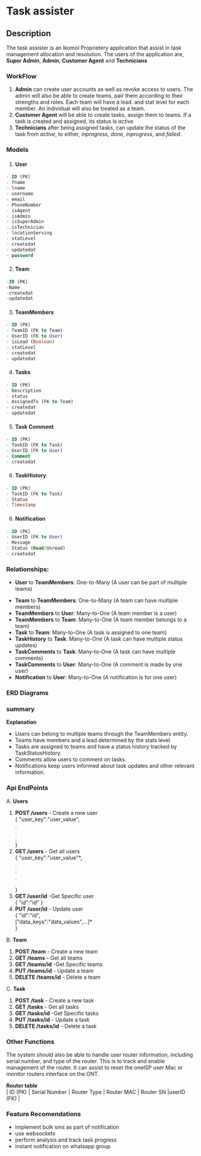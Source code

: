 # Task assister

## Description

The task assister is an Ikomol Proprietery application that assist in task management allocation and resolution. The users of the application are, **Super Admin**, **Admin**, **Customer Agent** and **Technicians**


### WorkFlow

1. **Admin** can create user accounts as well as revoke access to users. The admin will also be able to create teams, pair them according to their strengths and roles. Each team will have a lead. and stat level for each member. An individual will also be treated as a team. 
2. **Customer Agent** will be able to create tasks, assign them to teams. If a task is created and assigned, its status is *active*
3. **Technicians** after being assigned tasks, can update the status of the task from *active*, to either, *inprogress*, *done*, *inprogress*, and *failed*. 

### Models
1. #### User

```sql
- ID (PK)
- fname
- lname
- username
- email
- PhoneNumber
- isAgent
- isAdmin
- isSuperAdmin
- isTechnician
- locationServing
- statLevel
- createdat
- updatedat
- password
```
2. #### Team

```sql
-ID (PK)
-Name
-createdat
-updatedat
```
3. #### TeamMembers

```sql
- ID (PK)
- TeamID (FK to Team)
- UserID (FK to User)
- isLead (Boolean)
- statLevel
- createdat
- updatedat
```
4. #### Tasks
```sql
- ID (PK)
- Description
- status
- AssignedTo (FK to Team)
- createdat
- updatedat
```
5. #### Task Comment
```sql
- ID (PK)
- TaskID (FK to Task)
- UserID (FK to User)
- Comment
- createdat
```
6. #### TaskHistory
```sql
- ID (PK)
- TaskID (FK to Task)
- Status
- Timestamp
```

6. #### Notification
```sql
- ID (PK)
- UserID (FK to User)
- Message
- Status (Read/Unread)
- createdat
````

### Relationships:

* **User** to **TeamMembers**: One-to-Many (A user can be part of multiple teams)
- **Team** to **TeamMembers**: One-to-Many (A team can have multiple members)
- **TeamMembers** to **User**: Many-to-One (A team member is a user)
- **TeamMembers** to **Team**: Many-to-One (A team member belongs to a team)
- **Task** to **Team**: Many-to-One (A task is assigned to one team)
- **TaskHistory** to **Task**: Many-to-One (A task can have multiple status updates)
- **TaskComments** to **Task**: Many-to-One (A task can have multiple comments)
- **TaskComments** to **User**: Many-to-One (A comment is made by one user)
- **Notification** to **User**: Many-to-One (A notification is for one user)


### ERD Diagrams


### summary

**Explanation**

- Users can belong to multiple teams through the TeamMembers entity.
- Teams have members and a lead determined by the stats level.
- Tasks are assigned to teams and have a status history tracked by TaskStatusHistory.
- Comments allow users to comment on tasks.
- Notifications keep users informed about task updates and other relevant information.




### Api EndPoints
A. **Users**
1. **POST /users** - Create a new user <br>
    {
        "user_key":"user_value",<br>
        .<br>
        .<br>
        .        <br>
    }
2. **GET /users** - Get all users <br>
 {
        "user_key":"user_value"*,<br>
        .<br>
        .<br>
        .  <br>      
    }
3. **GET /user/id** -Get Specific user <br>
{
    "id":"id"
}
4. **PUT /user/id** - Update user <br>
{
    "id":"id",<br>
    ["data_keys":"data_values",...]*<br>
}

B. **Team**
1. **POST /team** - Create a new team
2. **GET /teams** - Get all teams
3. **GET /teams/id** -Get Specific teams
4. **PUT /teams/id** - Update a team
5. **DELETE /teams/id** - Delete a team

C. **Task**
1. **POST /task** - Create a new task
2. **GET /tasks** - Get all tasks
3. **GET /tasks/id** -Get Specific tasks
4. **PUT /tasks/id** - Update a task
5. **DELETE /tasks/id** - Delete a task

### Other Functions 
The system should also be able to handle user router information, including serial number, and type of the router. This is to track and enable management of the router. 
It can assist to reset the oneISP user Mac or monitor routers interface on the ONT. 

**Router table** <br>
| ID (PK) | Serial Number | Router Type | Router MAC | Router SN |userID (FK) |

### Feature Recomendations

- implement bulk sms as part of notification
- use websockets 
- perform analysis and track task progress
- instant notification on whatsapp group

